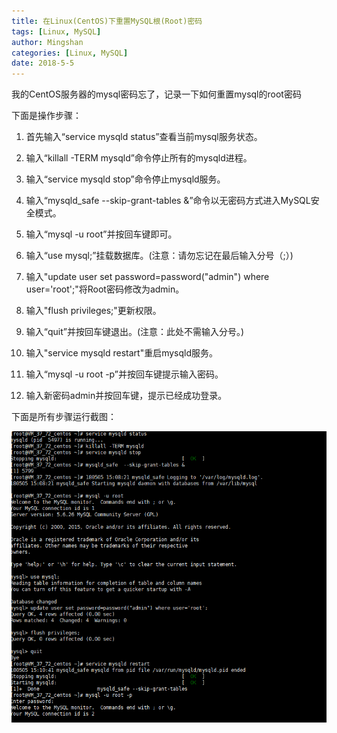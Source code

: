 ```yaml
---
title: 在Linux(CentOS)下重置MySQL根(Root)密码
tags: [Linux, MySQL]
author: Mingshan
categories: [Linux, MySQL]
date: 2018-5-5
---
```


我的CentOS服务器的mysql密码忘了，记录一下如何重置mysql的root密码

下面是操作步骤：

<!-- more -->

1. 首先输入“service mysqld status”查看当前mysql服务状态。

2. 输入“killall -TERM mysqld”命令停止所有的mysqld进程。

3. 输入“service mysqld stop”命令停止mysqld服务。

4. 输入“mysqld_safe  --skip-grant-tables &”命令以无密码方式进入MySQL安全模式。

5. 输入“mysql -u root”并按回车键即可。

6. 输入“use mysql;”挂载数据库。(注意：请勿忘记在最后输入分号（;）)

7. 输入"update user set password=password("admin") where user='root';"将Root密码修改为admin。

8. 输入"flush privileges;"更新权限。

9. 输入“quit”并按回车键退出。(注意：此处不需输入分号。)

10. 输入"service mysqld restart"重启mysqld服务。

11. 输入“mysql -u root -p”并按回车键提示输入密码。

12. 输入新密码admin并按回车键，提示已经成功登录。

下面是所有步骤运行截图：

![image](/images/update_mysql_password.png)
